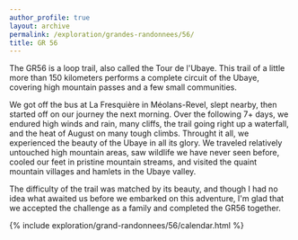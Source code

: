 ```yaml
---
author_profile: true
layout: archive
permalink: /exploration/grandes-randonnees/56/
title: GR 56
---
```

The GR56 is a loop trail, also called the Tour de l'Ubaye. This trail of a little more than  150 kilometers performs a complete circuit of the Ubaye, covering high mountain passes and a few small communities.

We got off the bus at La Fresquière in Méolans-Revel, slept nearby, then started off on our journey the next morning. Over the following 7+ days, we endured high winds and rain, many cliffs, the trail going right up a waterfall, and the heat of August on many tough climbs. Throught it all, we experienced the beauty of the Ubaye in all its glory. We traveled relatively untouched high mountain areas, saw wildlife we have never seen before, cooled our feet in pristine mountain streams, and visited the quaint mountain villages and hamlets in the Ubaye valley.

The difficulty of the trail was matched by its beauty, and though I had no idea what awaited us before we embarked on this adventure, I'm glad that we accepted the challenge as a family and completed the GR56 together.

{% include exploration/grand-randonnees/56/calendar.html %}
